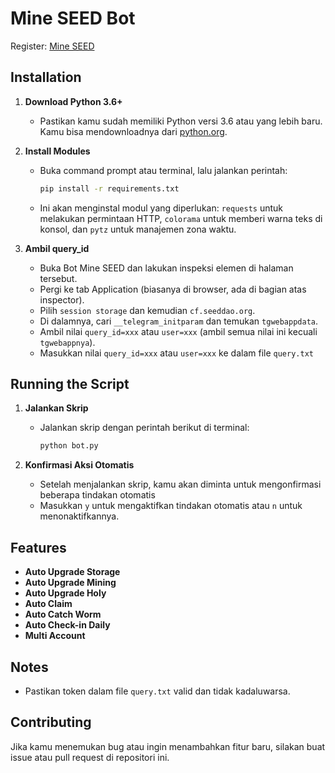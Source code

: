 # Mine SEED Bot

Register: [Mine SEED](t.me/seed_coin_bot/app?startapp=5504248798)

## Installation

1. **Download Python 3.6+**
   - Pastikan kamu sudah memiliki Python versi 3.6 atau yang lebih baru. Kamu bisa mendownloadnya dari [python.org](https://www.python.org/downloads/).

2. **Install Modules**
   - Buka command prompt atau terminal, lalu jalankan perintah:
     ```bash
     pip install -r requirements.txt
     ```
   - Ini akan menginstal modul yang diperlukan: `requests` untuk melakukan permintaan HTTP, `colorama` untuk memberi warna teks di konsol, dan `pytz` untuk manajemen zona waktu.

3. **Ambil query_id**
   - Buka Bot Mine SEED dan lakukan inspeksi elemen di halaman tersebut.
   - Pergi ke tab Application (biasanya di browser, ada di bagian atas inspector).
   - Pilih `session storage` dan kemudian `cf.seeddao.org`.
   - Di dalamnya, cari `__telegram_initparam` dan temukan `tgwebappdata`.
   - Ambil nilai `query_id=xxx` atau `user=xxx` (ambil semua nilai ini kecuali `tgwebappnya`).
   - Masukkan nilai `query_id=xxx` atau `user=xxx` ke dalam file `query.txt`

## Running the Script

1. **Jalankan Skrip**
   - Jalankan skrip dengan perintah berikut di terminal:
     ```bash
     python bot.py
     ```

2. **Konfirmasi Aksi Otomatis**
   - Setelah menjalankan skrip, kamu akan diminta untuk mengonfirmasi beberapa tindakan otomatis
   - Masukkan `y` untuk mengaktifkan tindakan otomatis atau `n` untuk menonaktifkannya.

## Features
- **Auto Upgrade Storage**
- **Auto Upgrade Mining**
- **Auto Upgrade Holy**
- **Auto Claim**
- **Auto Catch Worm**
- **Auto Check-in Daily**
- **Multi Account** 

## Notes
- Pastikan token dalam file `query.txt` valid dan tidak kadaluwarsa.

## Contributing

Jika kamu menemukan bug atau ingin menambahkan fitur baru, silakan buat issue atau pull request di repositori ini.


